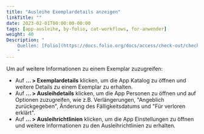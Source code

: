 ```yaml
---
title: "Ausleihe Exemplardetails anzeigen"
linkTitle: ""
date: 2023-02-01T00:00:00-00:00
tags: [app-ausleihe, by-folio, cat-workflows, for-anwender]
weight: 40
Description: "
    Quellen: [Folio](https://docs.folio.org/docs/access/check-out/checkout/#getting-additional-item-information ) & [GBV](https://info.gbv.de/display/FOLIOGBVEXTERN/Folio:+Ausleihe+Exemplardetails+anzeigen)
    "
---
```


Um auf weitere Informationen zu einem Exemplar zuzugreifen:

-   Auf **... > Exemplardetails** klicken, um die App Katalog zu öffnen und weitere Details zu einem Exemplar zu erhalten.
-   Auf **... > Ausleihdetails** klicken, um die App Personen zu öffnen und auf Optionen zuzugreifen, wie z.B. Verlängerungen, "Angeblich zurückgegeben", Änderung des Fälligkeitsdatums und "Für verloren erklärt".
-   Auf **... > Ausleihrichtlinien** klicken, um die App Einstellungen zu öffnen und weitere Informationen zu den Ausleihrichtlinien zu erhalten.

